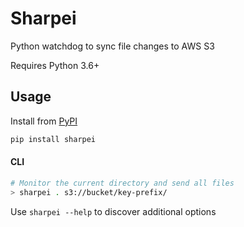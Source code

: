 # Sharpei

Python watchdog to sync file changes to AWS S3

Requires Python 3.6+

## Usage

Install from [PyPI](https://pypi.org/project/sharpei/)

```bash
pip install sharpei
```

#### CLI
```bash
# Monitor the current directory and send all files
> sharpei . s3://bucket/key-prefix/
```

Use `sharpei --help` to discover additional options
